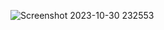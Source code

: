 ![Screenshot 2023-10-30 232553](https://github.com/Rishu-ri/amazon-homepage-clone.github.io/assets/148881708/82c8bf03-cb35-4bf6-9df1-56c8434b9e6f)
